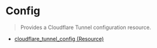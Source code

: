# Config

> Provides a Cloudflare Tunnel configuration resource.

- [cloudflare_tunnel_config (Resource)](https://registry.terraform.io/providers/cloudflare/cloudflare/latest/docs/resources/tunnel_config)
